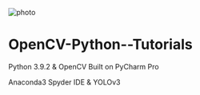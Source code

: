 ![photo](https://miro.medium.com/max/1838/1*cb1HvpKrq8YaSdmLxGJ5lA.png)
# OpenCV-Python--Tutorials
Python 3.9.2 &amp; OpenCV Built on PyCharm Pro

Anaconda3 Spyder IDE & YOLOv3
